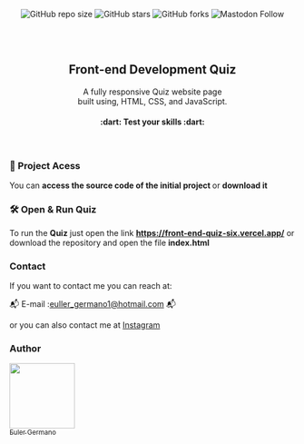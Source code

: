 <div align="center">
  
  ![GitHub repo size](https://img.shields.io/github/repo-size/eullerg/Front-end-Quiz)
  ![GitHub stars](https://img.shields.io/github/stars/eullerg/Front-end-Quiz)
  ![GitHub forks](https://img.shields.io/github/forks/eullerg/Front-end-Quiz)
  ![Mastodon Follow](https://img.shields.io/mastodon/follow/110913095554798781)
 
  <br />
  <br />
  
  <h2 align="center">Front-end Development Quiz</h2>

  A fully responsive Quiz website page  <br />built using, HTML, CSS, and JavaScript.

  <h4>
    :dart:  Test your skills  :dart:
</h4>


</div>

<br />



### 📁 Project Acess

You can <strong> access the source code of the initial project </strong> or <strong> download it </strong>

### 🛠️ Open & Run Quiz

To run the **Quiz** just open the link **https://front-end-quiz-six.vercel.app/** or download the repository and open the file <strong> index.html </strong>


### Contact

If you want to contact me you can reach at: 

:mailbox_with_mail: E-mail :euller_germano1@hotmail.com	:mailbox_with_mail: 	

or you can also contact me at [Instagram](https://www.instagram.com/og.euller)


### Author

 [<img src="https://avatars.githubusercontent.com/u/28613413?v=4" width=115><br><sub>Euler Germano</sub>](https://github.com/eullerg) 

